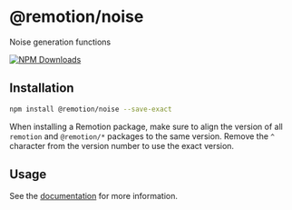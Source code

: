 # @remotion/noise
 
Noise generation functions
 
[![NPM Downloads](https://img.shields.io/npm/dm/@remotion/noise.svg?style=flat&color=black&label=Downloads)](https://npmcharts.com/compare/@remotion/noise?minimal=true)
 
## Installation
 
```bash
npm install @remotion/noise --save-exact
```
 
When installing a Remotion package, make sure to align the version of all `remotion` and `@remotion/*` packages to the same version.
Remove the `^` character from the version number to use the exact version.
 
## Usage
 
See the [documentation](https://www.remotion.dev/docs/noise) for more information.
